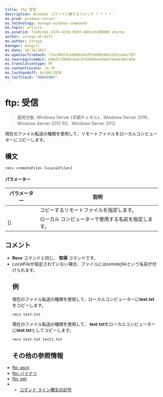 ```yaml
---
title: ftp 受信
description: Windows コマンドに関するトピック * * * *-
ms.prod: windows-server
ms.technology: manage-windows-commands
ms.topic: article
ms.assetid: f249ce61-247d-421b-9b93-48bce5108800 vhorne
author: coreyp-at-msft
ms.author: coreyp
manager: dongill
ms.date: 10/16/2017
ms.openlocfilehash: 7fec409741e00bb3e6f61808630e5141ce4ec78f
ms.sourcegitcommit: b00d7c8968c4adc8f699dbee694afe6ed36bc9de
ms.translationtype: MT
ms.contentlocale: ja-JP
ms.lasthandoff: 04/08/2020
ms.locfileid: "80842965"
---
```

# <a name="ftp-recv"></a>ftp: 受信

>適用対象: Windows Server (半期チャネル)、Windows Server 2016、Windows Server 2012 R2、Windows Server 2012

現在のファイル転送の種類を使用して、リモートファイルをローカルコンピューターにコピーします。   
## <a name="syntax"></a>構文  
```  
recv <remoteFile> [<LocalFile>]  
```  
#### <a name="parameters"></a>パラメーター  

|   パラメーター   |                   説明                    |
|---------------|--------------------------------------------------|
| <remoteFile>  |        コピーするリモートファイルを指定します。        |
| [<LocalFile>] | ローカル コンピューターで使用する名前を指定します。 |

## <a name="remarks"></a>コメント  
- **Recv** コマンドと同じ、 **取得** コマンドです。  
- *LocalFile*が指定されていない場合、ファイルには*remotefile*という名前が付けられます。  
  ## <a name="examples"></a><a name=BKMK_Examples></a>例  
  現在のファイル転送の種類を使用して、ローカルコンピューターに**test.txt**をコピーします。  
  ```  
  recv test.txt  
  ```  
  現在のファイル転送の種類を使用して、 **test.txt**をローカルコンピューターに**test.txt**としてコピーします。  
  ```  
  recv test.txt test1.txt  
  ```  
  ## <a name="additional-references"></a>その他の参照情報  
- [ftp: ascii](ftp-ascii.md)  
- [ftp: バイナリ](ftp-binary.md)  
- [ftp: get](ftp-get.md)  
- - [コマンド ライン構文の記号](command-line-syntax-key.md)  
